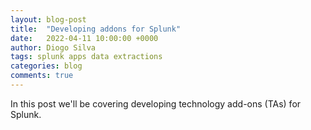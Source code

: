 ```yaml
---
layout: blog-post
title:  "Developing addons for Splunk"
date:   2022-04-11 10:00:00 +0000
author: Diogo Silva
tags: splunk apps data extractions
categories: blog
comments: true
---
```

In this post we'll be covering developing technology add-ons (TAs) for Splunk.
